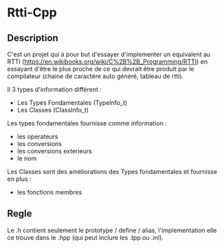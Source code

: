 # Rtti-Cpp
## Description
C'est un projet qui à pour but d'essayer d'implementer un equivalent au RTTI (https://en.wikibooks.org/wiki/C%2B%2B_Programming/RTTI) en essayant d'être le plus proche de ce qui devrait être produit par le compilateur (chaine de caractére auto généré, tableau de rtti).

Il 3 types d'information différent :
 - Les Types Fondamentales (TypeInfo_t)
 - Les Classes (ClassInfo_t)

Les types fondamentales fournisse comme information :
 - les operateurs
 - les conversions
 - les conversions exterieurs
 - le nom

Les Classes sont des améliorations des Types fondamentales et fournisse en plus :
 - les fonctions membres
## Regle
Le .h contient seulement le prototype / define / alias, l'implementation elle ce trouve dans le .hpp (qui peut inclure les .tpp ou .inl).
